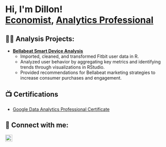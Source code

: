 <h1>Hi, I'm Dillon! <br/><a href="https://github.com/D-Issa">Economist</a>, <a href="https://www.linkedin.com/in/dillon-issa-ba7095232/">Analytics Professional</a>

<h2>👨‍💻 Analysis Projects:</h2>

- <b><a href="https://github.com/D-Issa/LABURL">Bellabeat Smart Device Analysis</a></b>
  - Imported, cleaned, and transformed Fitbit user data in R.
  - Analyzed user behavior by aggregating key metrics and identifying trends through visualizations in RStudio.
  - Provided recommendations for Bellabeat marketing strategies to increase consumer purchases and engagement.


<h2>📺 Certifications</h2>

- [Google Data Analytics Professional Certificate](https://coursera.org/share/9f0e0e7bfff43c093bf177a41572e01e)

<h2> 🤳 Connect with me:</h2>

[<img align="left" alt="DillonIssa | LinkedIn" width="22px" src="https://cdn.jsdelivr.net/npm/simple-icons@v3/icons/linkedin.svg" />][linkedin]


[linkedin]: https://www.linkedin.com/in/dillon-issa-ba7095232/

<!--
**D-Issa/D-Issa** is a ✨ _special_ ✨ repository because its `README.md` (this file) appears on your GitHub profile.

Here are some ideas to get you started:

- 🔭 I’m currently working on ...
- 🌱 I’m currently learning ...
- 👯 I’m looking to collaborate on ...
- 🤔 I’m looking for help with ...
- 💬 Ask me about ...
- 📫 How to reach me: ...
- 😄 Pronouns: ...
- ⚡ Fun fact: ...
-->

